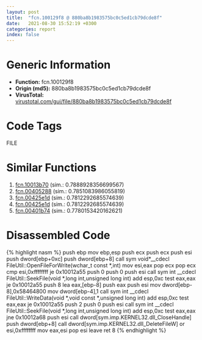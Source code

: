 ```yaml
---
layout: post
title:  "fcn.100129f8 @ 880ba8b1983575bc0c5ed1cb79dcde8f"
date:   2021-08-30 15:52:19 +0300
categories: report
index: false
---
```


# Generic Information
- **Function:** fcn.100129f8
- **Origin (md5):** 880ba8b1983575bc0c5ed1cb79dcde8f
- **VirusTotal:** [virustotal.com/gui/file/880ba8b1983575bc0c5ed1cb79dcde8f][virustotal_ref]

# Code Tags
<span class="tag" id="FILE">FILE</span>


# Similar Functions

1. [fcn.10013b70][similar_1_ref] (sim.: 0.7888928356699567)
2. [fcn.00405288][similar_2_ref] (sim.: 0.7851083986055819)
3. [fcn.00425e1d][similar_3_ref] (sim.: 0.7812292685574639)
4. [fcn.00425e1d][similar_4_ref] (sim.: 0.7812292685574639)
5. [fcn.00401b74][similar_5_ref] (sim.: 0.7780153420162621)


# Disassembled Code

{% highlight nasm %}
push ebp
mov ebp,esp
push ecx
push ecx
push esi
push dword[ebp+0xc]
push dword[ebp+8]
call sym void*__cdecl FileUtil::OpenFileForWrite(wchar_t const *,int)
mov esi,eax
pop ecx
pop ecx
cmp esi,0xffffffff
je 0x10012a55
push 0
push 0
push esi
call sym int __cdecl FileUtil::SeekFile(void *,long int,unsigned long int)
add esp,0xc
test eax,eax
je 0x10012a55
push 8
lea eax,[ebp-8]
push eax
push esi
mov dword[ebp-8],0x58464800
mov dword[ebp-4],1
call sym int __cdecl FileUtil::WriteData(void *,void const *,unsigned long int)
add esp,0xc
test eax,eax
je 0x10012a55
push 2
push 0
push esi
call sym int __cdecl FileUtil::SeekFile(void *,long int,unsigned long int)
add esp,0xc
test eax,eax
jne 0x10012a68
push esi
call dword[sym.imp.KERNEL32.dll_CloseHandle]
push dword[ebp+8]
call dword[sym.imp.KERNEL32.dll_DeleteFileW]
or esi,0xffffffff
mov eax,esi
pop esi
leave 
ret 8
{% endhighlight %}


[similar_1_ref]: /report/fcn.10013b70@ca9ea786d78fbd8b044a85f19ea8ac95
[similar_2_ref]: /report/fcn.00405288@0aa2d73a5300dff2412388945614b507
[similar_3_ref]: /report/fcn.00425e1d@53687e619dcac7d709f306d061d8daeb
[similar_4_ref]: /report/fcn.00425e1d@ba5ec83721de3ca10b3c9583f3b2c6a1
[similar_5_ref]: /report/fcn.00401b74@73677cb40830e94fbfb5483ff33e40b9
[virustotal_ref]: https://www.virustotal.com/gui/file/880ba8b1983575bc0c5ed1cb79dcde8f